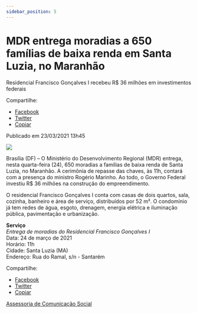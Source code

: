 ```yaml
---
sidebar_position: 5
---
```


# MDR entrega moradias a 650 famílias de baixa renda em Santa Luzia, no Maranhão

Residencial Francisco Gonçalves I recebeu R$ 36 milhões em investimentos federais

Compartilhe: 
*   [Facebook](https://www.facebook.com/sharer.php?u=https://www.gov.br/mdr/pt-br/noticias/mdr-entrega-moradias-a-650-familias-de-baixa-renda-em-santa-luzia-no-maranhao)
*    [Twitter](https://twitter.com/share?text=MDR%20entrega%20moradias%20a%20650%20fam%C3%ADlias%20de%20baixa%20renda%20em%20Santa%20Luzia%2C%20no%20Maranh%C3%A3o&url=https://www.gov.br/mdr/resolveuid/aa93d5ddd9474dc5a7024da675853a48)
*   [Copiar](https://www.gov.br/mdr/pt-br/noticias/mdr-entrega-moradias-a-650-familias-de-baixa-renda-em-santa-luzia-no-maranhao)

Publicado em 23/03/2021 13h45

![ ](https://www.gov.br/mdr/pt-br/noticias/mdr-entrega-moradias-a-650-familias-de-baixa-renda-em-santa-luzia-no-maranhao/aviso-de-pauta.jpeg/@@images/7c734fe9-300c-4474-9bd0-480ee8790414.jpeg)

Brasília (DF) – O Ministério do Desenvolvimento Regional (MDR) entrega, nesta quarta-feira (24), 650 moradias a famílias de baixa renda de Santa Luzia, no Maranhão. A cerimônia de repasse das chaves, às 11h, contará com a presença do ministro Rogério Marinho. Ao todo, o Governo Federal investiu R$ 36 milhões na construção do empreendimento.

O residencial Francisco Gonçalves I conta com casas de dois quartos, sala, cozinha, banheiro e área de serviço, distribuídos por 52 m². O condomínio já tem redes de água, esgoto, drenagem, energia elétrica e iluminação pública, pavimentação e urbanização.

**Serviço**  
_Entrega de moradias do Residencial Francisco Gonçalves I_  
Data: 24 de março de 2021  
Horário: 11h  
Cidade: Santa Luzia (MA)  
Endereço: Rua do Ramal, s/n - Santarém

Compartilhe: 
*   [Facebook](https://www.facebook.com/sharer.php?u=https://www.gov.br/mdr/pt-br/noticias/mdr-entrega-moradias-a-650-familias-de-baixa-renda-em-santa-luzia-no-maranhao)
*    [Twitter](https://twitter.com/share?text=MDR%20entrega%20moradias%20a%20650%20fam%C3%ADlias%20de%20baixa%20renda%20em%20Santa%20Luzia%2C%20no%20Maranh%C3%A3o&url=https://www.gov.br/mdr/resolveuid/aa93d5ddd9474dc5a7024da675853a48)
*   [Copiar](https://www.gov.br/mdr/pt-br/noticias/mdr-entrega-moradias-a-650-familias-de-baixa-renda-em-santa-luzia-no-maranhao)


[Assessoria de Comunicação Social](/docs/desenvolvimento-regional/links)

